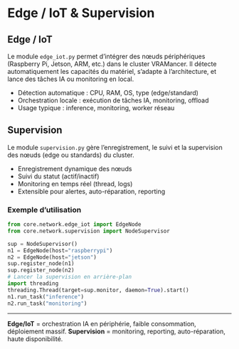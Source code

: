 # Edge / IoT & Supervision

## Edge / IoT
Le module `edge_iot.py` permet d’intégrer des nœuds périphériques (Raspberry Pi, Jetson, ARM, etc.) dans le cluster VRAMancer. Il détecte automatiquement les capacités du matériel, s’adapte à l’architecture, et lance des tâches IA ou monitoring en local.

- Détection automatique : CPU, RAM, OS, type (edge/standard)
- Orchestration locale : exécution de tâches IA, monitoring, offload
- Usage typique : inference, monitoring, worker réseau

## Supervision
Le module `supervision.py` gère l’enregistrement, le suivi et la supervision des nœuds (edge ou standards) du cluster.

- Enregistrement dynamique des nœuds
- Suivi du statut (actif/inactif)
- Monitoring en temps réel (thread, logs)
- Extensible pour alertes, auto-réparation, reporting

### Exemple d’utilisation
```python
from core.network.edge_iot import EdgeNode
from core.network.supervision import NodeSupervisor

sup = NodeSupervisor()
n1 = EdgeNode(host="raspberrypi")
n2 = EdgeNode(host="jetson")
sup.register_node(n1)
sup.register_node(n2)
# Lancer la supervision en arrière-plan
import threading
threading.Thread(target=sup.monitor, daemon=True).start()
n1.run_task("inference")
n2.run_task("monitoring")
```

---

**Edge/IoT** = orchestration IA en périphérie, faible consommation, déploiement massif.
**Supervision** = monitoring, reporting, auto-réparation, haute disponibilité.
